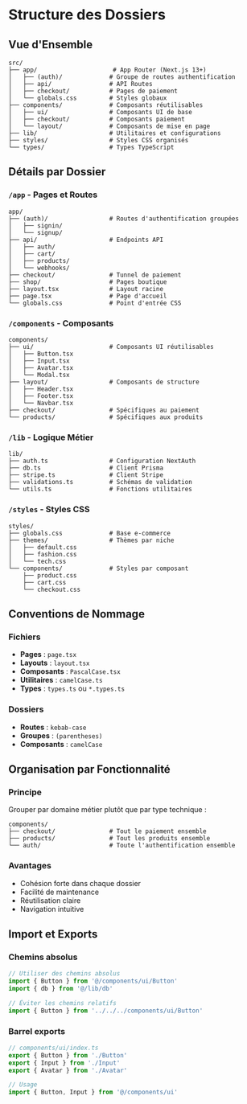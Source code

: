# Structure des Dossiers

## Vue d'Ensemble

```
src/
├── app/                     # App Router (Next.js 13+)
│   ├── (auth)/             # Groupe de routes authentification
│   ├── api/                # API Routes
│   ├── checkout/           # Pages de paiement
│   └── globals.css         # Styles globaux
├── components/             # Composants réutilisables
│   ├── ui/                 # Composants UI de base
│   ├── checkout/           # Composants paiement
│   └── layout/             # Composants de mise en page
├── lib/                    # Utilitaires et configurations
├── styles/                 # Styles CSS organisés
└── types/                  # Types TypeScript
```

## Détails par Dossier

### `/app` - Pages et Routes
```
app/
├── (auth)/                 # Routes d'authentification groupées
│   ├── signin/
│   └── signup/
├── api/                    # Endpoints API
│   ├── auth/
│   ├── cart/
│   ├── products/
│   └── webhooks/
├── checkout/               # Tunnel de paiement
├── shop/                   # Pages boutique
├── layout.tsx              # Layout racine
├── page.tsx                # Page d'accueil
└── globals.css             # Point d'entrée CSS
```

### `/components` - Composants
```
components/
├── ui/                     # Composants UI réutilisables
│   ├── Button.tsx
│   ├── Input.tsx
│   ├── Avatar.tsx
│   └── Modal.tsx
├── layout/                 # Composants de structure
│   ├── Header.tsx
│   ├── Footer.tsx
│   └── Navbar.tsx
├── checkout/               # Spécifiques au paiement
└── products/               # Spécifiques aux produits
```

### `/lib` - Logique Métier
```
lib/
├── auth.ts                 # Configuration NextAuth
├── db.ts                   # Client Prisma
├── stripe.ts               # Client Stripe
├── validations.ts          # Schémas de validation
└── utils.ts                # Fonctions utilitaires
```

### `/styles` - Styles CSS
```
styles/
├── globals.css             # Base e-commerce
├── themes/                 # Thèmes par niche
│   ├── default.css
│   ├── fashion.css
│   └── tech.css
└── components/             # Styles par composant
    ├── product.css
    ├── cart.css
    └── checkout.css
```

## Conventions de Nommage

### Fichiers
- **Pages** : `page.tsx`
- **Layouts** : `layout.tsx`
- **Composants** : `PascalCase.tsx`
- **Utilitaires** : `camelCase.ts`
- **Types** : `types.ts` ou `*.types.ts`

### Dossiers
- **Routes** : `kebab-case`
- **Groupes** : `(parentheses)`
- **Composants** : `camelCase`

## Organisation par Fonctionnalité

### Principe
Grouper par domaine métier plutôt que par type technique :

```
components/
├── checkout/               # Tout le paiement ensemble
├── products/               # Tout les produits ensemble
└── auth/                   # Toute l'authentification ensemble
```

### Avantages
- Cohésion forte dans chaque dossier
- Facilité de maintenance
- Réutilisation claire
- Navigation intuitive

## Import et Exports

### Chemins absolus
```typescript
// Utiliser des chemins absolus
import { Button } from '@/components/ui/Button'
import { db } from '@/lib/db'

// Éviter les chemins relatifs
import { Button } from '../../../components/ui/Button'
```

### Barrel exports
```typescript
// components/ui/index.ts
export { Button } from './Button'
export { Input } from './Input'
export { Avatar } from './Avatar'

// Usage
import { Button, Input } from '@/components/ui'
```
